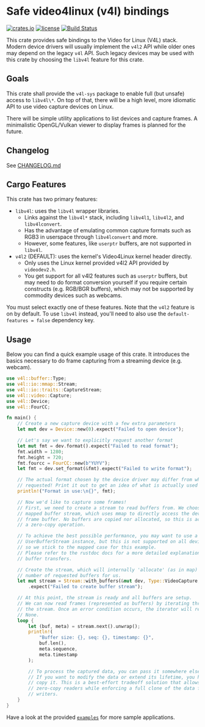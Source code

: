 # Safe video4linux (v4l) bindings

[![crates.io](https://img.shields.io/crates/v/v4l.svg?style=for-the-badge)](https://crates.io/crates/v4l)
[![license](https://img.shields.io/github/license/raymanfx/libv4l-rs?style=for-the-badge)](https://github.com/raymanfx/libv4l-rs/blob/master/LICENSE.txt)
[![Build Status](https://img.shields.io/travis/raymanfx/libv4l-rs/master.svg?style=for-the-badge&logo=travis)](https://travis-ci.org/raymanfx/libv4l-rs)

This crate provides safe bindings to the Video for Linux (V4L) stack. Modern device drivers will usually implement the `v4l2` API while older ones may depend on the legacy `v4l` API. Such legacy devices may be used with this crate by choosing the `libv4l` feature for this crate.

## Goals

This crate shall provide the `v4l-sys` package to enable full (but unsafe) access to `libv4l\*`.
On top of that, there will be a high level, more idiomatic API to use video capture devices on Linux.

There will be simple utility applications to list devices and capture frames.
A minimalistic OpenGL/Vulkan viewer to display frames is planned for the future.

## Changelog

See [CHANGELOG.md](https://github.com/raymanfx/libv4l-rs/blob/master/CHANGELOG.md)

## Cargo Features

This crate has two primary features:

* `libv4l`: uses the `libv4l` wrapper libraries.
  * Links against the `libv4l*` stack, including `libv4l1`, `libv4l2`, and `libv4lconvert`.
  * Has the advantage of emulating common capture formats such as RGB3 in userspace through `libv4lconvert` and more.
  * However, some features, like `userptr` buffers, are not supported in `libv4l`.
* `v4l2` (DEFAULT): uses the kernel's Video4Linux kernel header directly.
  * Only uses the Linux kernel provided v4l2 API provided by `videodev2.h`.
  * You get support for all v4l2 features such as `userptr` buffers, but may need to do format conversion yourself if you require certain constructs (e.g. RGB/BGR buffers), which may not be supported by commodity devices such as webcams.

You must select exactly one of these features. Note that the `v4l2` feature is on by default. To use `libv4l` instead, you'll need to also use the `default-features = false` dependency key.

## Usage

Below you can find a quick example usage of this crate. It introduces the basics necessary to do frame capturing from a streaming device (e.g. webcam).

```rust
use v4l::buffer::Type;
use v4l::io::mmap::Stream;
use v4l::io::traits::CaptureStream;
use v4l::video::Capture;
use v4l::Device;
use v4l::FourCC;

fn main() {
    // Create a new capture device with a few extra parameters
    let mut dev = Device::new(0).expect("Failed to open device");

    // Let's say we want to explicitly request another format
    let mut fmt = dev.format().expect("Failed to read format");
    fmt.width = 1280;
    fmt.height = 720;
    fmt.fourcc = FourCC::new(b"YUYV");
    let fmt = dev.set_format(&fmt).expect("Failed to write format");

    // The actual format chosen by the device driver may differ from what we
    // requested! Print it out to get an idea of what is actually used now.
    println!("Format in use:\n{}", fmt);

    // Now we'd like to capture some frames!
    // First, we need to create a stream to read buffers from. We choose a
    // mapped buffer stream, which uses mmap to directly access the device
    // frame buffer. No buffers are copied nor allocated, so this is actually
    // a zero-copy operation.

    // To achieve the best possible performance, you may want to use a
    // UserBufferStream instance, but this is not supported on all devices,
    // so we stick to the mapped case for this example.
    // Please refer to the rustdoc docs for a more detailed explanation about
    // buffer transfers.

    // Create the stream, which will internally 'allocate' (as in map) the
    // number of requested buffers for us.
    let mut stream = Stream::with_buffers(&mut dev, Type::VideoCapture, 4)
        .expect("Failed to create buffer stream");

    // At this point, the stream is ready and all buffers are setup.
    // We can now read frames (represented as buffers) by iterating through
    // the stream. Once an error condition occurs, the iterator will return
    // None.
    loop {
        let (buf, meta) = stream.next().unwrap();
        println!(
            "Buffer size: {}, seq: {}, timestamp: {}",
            buf.len(),
            meta.sequence,
            meta.timestamp
        );

        // To process the captured data, you can pass it somewhere else.
        // If you want to modify the data or extend its lifetime, you have to
        // copy it. This is a best-effort tradeoff solution that allows for
        // zero-copy readers while enforcing a full clone of the data for
        // writers.
    }
}
```

Have a look at the provided [`examples`](./examples/) for more sample applications.
